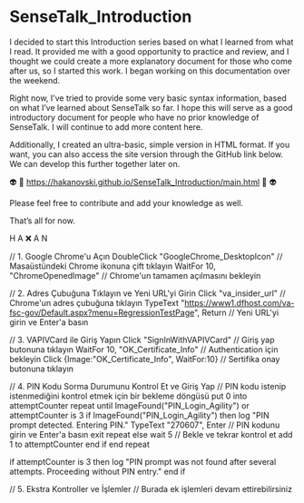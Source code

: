# SenseTalk_Introduction

I decided to start this Introduction series based on what I learned from what I read. It provided me with a good opportunity to practice and review, and I thought we could create a more explanatory document for those who come after us, so I started this work. I began working on this documentation over the weekend. 

Right now, I’ve tried to provide some very basic syntax information, based on what I’ve learned about SenseTalk so far. I hope this will serve as a good introductory document for people who have no prior knowledge of SenseTalk. I will continue to add more content here. 

Additionally, I created an ultra-basic, simple version in HTML format. If you want, you can also access the site version through the GitHub link below. We can develop this further together later on.


👽 👾 https://hakanovski.github.io/SenseTalk_Introduction/main.html 👾 👽


Please feel free to contribute and add your knowledge as well. 

That’s all for now.

H A ❌ A N





// 1. Google Chrome'u Açın
DoubleClick "GoogleChrome_DesktopIcon"  // Masaüstündeki Chrome ikonuna çift tıklayın
WaitFor 10, "ChromeOpenedImage"  // Chrome'un tamamen açılmasını bekleyin

// 2. Adres Çubuğuna Tıklayın ve Yeni URL'yi Girin
Click "va_insider_url"  // Chrome'un adres çubuğuna tıklayın
TypeText "https://www1.dfhost.com/va-fsc-gov/Default.aspx?menu=RegressionTestPage", Return  // Yeni URL'yi girin ve Enter'a basın

// 3. VAPIVCard ile Giriş Yapın
Click "SignInWithVAPIVCard"  // Giriş yap butonuna tıklayın
WaitFor 10, "OK_Certificate_Info"  // Authentication için bekleyin
Click {Image:"OK_Certificate_Info", WaitFor:10}  // Sertifika onay butonuna tıklayın

// 4. PIN Kodu Sorma Durumunu Kontrol Et ve Giriş Yap
// PIN kodu istenip istenmediğini kontrol etmek için bir bekleme döngüsü
put 0 into attemptCounter
repeat until ImageFound("PIN_Login_Agility") or attemptCounter is 3
    if ImageFound("PIN_Login_Agility") then
        log "PIN prompt detected. Entering PIN."
        TypeText "270607", Enter  // PIN kodunu girin ve Enter'a basın
        exit repeat
    else
        wait 5  // Bekle ve tekrar kontrol et
        add 1 to attemptCounter
    end if
end repeat

if attemptCounter is 3 then
    log "PIN prompt was not found after several attempts. Proceeding without PIN entry."
end if

// 5. Ekstra Kontroller ve İşlemler
// Burada ek işlemleri devam ettirebilirsiniz
